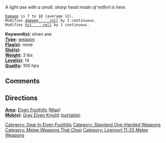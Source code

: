 *A light axe with a small, sharp head made of mithril is here.*

[`Damage`](Melee_Weapon_Values "wikilink")` is 7 to 18 (average 12).`  
`Modifies `[`damage`` ``roll`](Damage_Roll "wikilink")` by 3 continuous.`  
`Modifies `[`hit`` ``roll`](Hit_Roll "wikilink")` by 1 continuous.`

**Keyword(s):** elven axe  
**[Type](:Category:_Object_Types "wikilink"):**
[weapon](:Category:_Melee_Weapons "wikilink")  
**[Flag(s)](:Category:_Object_Flags "wikilink"):** none  
**[Slot(s)](Object_Slots "wikilink"):** <wielded>  
**[Weight](Object_Weight "wikilink"):** 3 lbs  
**[Level(s)](Object_Level "wikilink"):** 14  
**[Quality](Object_Quality "wikilink"):** 100 hps  

## Comments

## Directions

**[Area](:Category:_Areas "wikilink"):** [Elven
Foothills](:Category:_Elven_Foothills "wikilink")
([Map](Elven_Foothills_Map "wikilink"))  
**[Mob(s)](:Category:_Mobs "wikilink"):** [Gray Elven
Knight](Gray_Elven_Knight "wikilink")
([portable](Teleport "wikilink"))  

[Category: Gear In Elven
Foothills](Category:_Gear_In_Elven_Foothills "wikilink") [Category:
Standard One-Handed
Weapons](Category:_Standard_One-Handed_Weapons "wikilink") [Category:
Melee Weapons That Chop](Category:_Melee_Weapons_That_Chop "wikilink")
[Category: Lowmort 11-20 Melee
Weapons](Category:_Lowmort_11-20_Melee_Weapons "wikilink")
